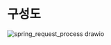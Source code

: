 # 구성도
![spring_request_process drawio](https://github.com/jekyllPark/back-to-basic/assets/114489012/22d50ca9-7c05-40ee-aa49-5fea7314b859)
